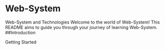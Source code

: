 # Web-System
Web-System and Technologies 
Welcome to the world of Web-System! This README aims to guide you through your journey of learning Web-System.
##Introduction

Getting Started
